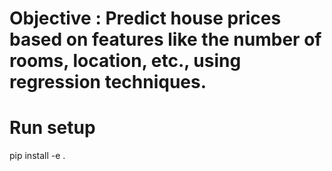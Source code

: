 # Objective : Predict house prices based on features like the number of rooms, location, etc., using regression techniques.

# Run setup
pip install -e . 